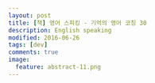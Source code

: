 ```yaml
---
layout: post
title: [책] 영어 스피킹 - 기억의 영어 코칭 30
description: English speaking
modified: 2016-06-26
tags: [dev]
comments: true
image:
  feature: abstract-11.png
---
```

